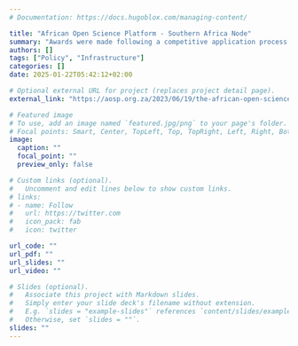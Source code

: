 ```yaml
---
# Documentation: https://docs.hugoblox.com/managing-content/

title: "African Open Science Platform - Southern Africa Node" 
summary: "Awards were made following a competitive application process to the Egyptian National Authority for Remote Sensing and Space Sciences (NARSS) for the Northern African Node based in Egypt; the African Institute for Capacity Development (AICAD) for the East African Node based in Kenya, and to the UbuntuNet Alliance for the Southern Africa Node based in Malawi. The appointment will be for a five-year term, starting in June 2023, with additional regional nodes to be appointed to cover all regions of the continent."
authors: []
tags: ["Policy", "Infrastructure"]
categories: []
date: 2025-01-22T05:42:12+02:00

# Optional external URL for project (replaces project detail page).
external_link: "https://aosp.org.za/2023/06/19/the-african-open-science-platform-appoints-three-regional-nodes/"

# Featured image
# To use, add an image named `featured.jpg/png` to your page's folder.
# Focal points: Smart, Center, TopLeft, Top, TopRight, Left, Right, BottomLeft, Bottom, BottomRight.
image:
  caption: ""
  focal_point: ""
  preview_only: false

# Custom links (optional).
#   Uncomment and edit lines below to show custom links.
# links:
# - name: Follow
#   url: https://twitter.com
#   icon_pack: fab
#   icon: twitter

url_code: ""
url_pdf: ""
url_slides: ""
url_video: ""

# Slides (optional).
#   Associate this project with Markdown slides.
#   Simply enter your slide deck's filename without extension.
#   E.g. `slides = "example-slides"` references `content/slides/example-slides.md`.
#   Otherwise, set `slides = ""`.
slides: ""
---
```

